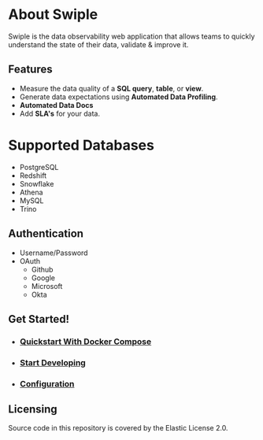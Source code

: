 # About Swiple

Swiple is the data observability web application that allows teams to quickly understand the state of their data, validate & improve it.

## Features
* Measure the data quality of a **SQL query**, **table**, or **view**.
* Generate data expectations using **Automated Data Profiling**.
* **Automated Data Docs**
* Add **SLA's** for your data.


# Supported Databases
* PostgreSQL
* Redshift
* Snowflake
* Athena
* MySQL
* Trino


## Authentication
* Username/Password
* OAuth
  * Github
  * Google
  * Microsoft
  * Okta


## Get Started!
* ### [Quickstart With Docker Compose](https://swiple.io/docs/installation/quick-start)
* ### [Start Developing](https://swiple.io/docs/installation/start-developing)
* ### [Configuration](https://swiple.io/docs/configuration/authentication)


## Licensing
Source code in this repository is covered by the Elastic License 2.0.